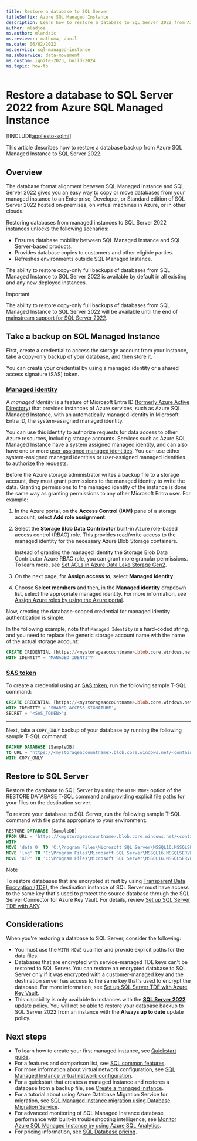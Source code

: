 ```yaml
---
title: Restore a database to SQL Server
titleSuffix: Azure SQL Managed Instance
description: Learn how to restore a database to SQL Server 2022 from Azure SQL Managed Instance.
author: mladjoa
ms.author: mlandzic
ms.reviewer: mathoma, danil
ms.date: 06/02/2022
ms.service: sql-managed-instance
ms.subservice: data-movement
ms.custom: ignite-2023, build-2024
ms.topic: how-to
---
```


# Restore a database to SQL Server 2022 from Azure SQL Managed Instance

[!INCLUDE[appliesto-sqlmi](../includes/appliesto-sqlmi.md)]

This article describes how to restore a database backup from Azure SQL Managed Instance to SQL Server 2022. 

## Overview

The database format alignment between SQL Managed Instance and SQL Server 2022 gives you an easy way to copy or move databases from your managed instance to an Enterprise, Developer, or Standard edition of SQL Server 2022 hosted on-premises, on virtual machines in Azure, or in other clouds. 

Restoring databases from managed instances to SQL Server 2022 instances unlocks the following scenarios:

- Ensures database mobility between SQL Managed Instance and SQL Server-based products.
- Provides database copies to customers and other eligible parties. 
- Refreshes environments outside SQL Managed Instance.

The ability to restore copy-only full backups of databases from SQL Managed Instance to SQL Server 2022 is available by default in all existing and any new deployed instances.

> [!IMPORTANT]
> The ability to restore copy-only full backups of databases from SQL Managed Instance to SQL Server 2022 will be available until the end of [mainstream support for SQL Server 2022](/lifecycle/products/sql-server-2022).

## Take a backup on SQL Managed Instance 

First, create a credential to access the storage account from your instance, take a copy-only backup of your database, and then store it. 

You can create your credential by using a managed identity or a shared access signature (SAS) token. 

### [Managed identity](#tab/managed-identity)

A *managed identity* is a feature of Microsoft Entra ID ([formerly Azure Active Directory](/entra/fundamentals/new-name)) that provides instances of Azure services, such as Azure SQL Managed Instance, with an automatically managed identity in Microsoft Entra ID, the system-assigned managed identity. 

You can use this identity to authorize requests for data access to other Azure resources, including storage accounts. Services such as Azure SQL Managed Instance have a system assigned managed identity, and can also have one or more [user-assigned managed identities](authentication-azure-ad-user-assigned-managed-identity-create-managed-instance.md). You can use either system-assigned managed identities or user-assigned managed identities to authorize the requests.

Before the Azure storage administrator writes a backup file to a storage account, they must grant permissions to the managed identity to write the data. Granting permissions to the managed identity of the instance is done the same way as granting permissions to any other Microsoft Entra user. For example:

1. In the Azure portal, on the **Access Control (IAM)** pane of a storage account, select **Add role assignment**.  
1. Select the **Storage Blob Data Contributor** built-in Azure role-based access control (RBAC) role. This provides read/write access to the managed identity for the necessary Azure Blob Storage containers.
   
    Instead of granting the managed identity the Storage Blob Data Contributor Azure RBAC role, you can grant more granular permissions. To learn more, see [Set ACLs in Azure Data Lake Storage Gen2](/azure/storage/blobs/data-lake-storage-explorer-acl).
1. On the next page, for **Assign access to**, select **Managed identity**. 
1. Choose **Select members** and then, in the **Managed identity** dropdown list, select the appropriate managed identity. For more information, see [Assign Azure roles by using the Azure portal](/azure/role-based-access-control/role-assignments-portal).

Now, creating the database-scoped credential for managed identity authentication is simple. 

In the following example, note that `Managed Identity` is a hard-coded string, and you need to replace the generic storage account name with the name of the actual storage account: 

```sql
CREATE CREDENTIAL [https://<mystorageaccountname>.blob.core.windows.net/<containername>] 
WITH IDENTITY = 'MANAGED IDENTITY'  
```
### [SAS token](#tab/sas-token)

To create a credential using an [SAS token](/sql/relational-databases/tutorial-use-azure-blob-storage-service-with-sql-server-2016), run the following sample T-SQL command: 

```sql
CREATE CREDENTIAL [https://<mystorageaccountname>.blob.core.windows.net/<containername>] 
WITH IDENTITY = 'SHARED ACCESS SIGNATURE',
SECRET = '<SAS_TOKEN>';
```

---

Next, take a `COPY_ONLY` backup of your database by running the following sample T-SQL command: 


```sql 
BACKUP DATABASE [SampleDB]
TO URL = 'https://<mystorageaccountname>.blob.core.windows.net/<containername>/SampleDB.bak'
WITH COPY_ONLY
```


## Restore to SQL Server 

Restore the database to SQL Server by using the `WITH MOVE` option of the RESTORE DATABASE T-SQL command and providing explicit file paths for your files on the destination server.

To restore your database to SQL Server, run the following sample T-SQL command with file paths appropriate to your environment: 

```sql
RESTORE DATABASE [SampleDB]
FROM URL = 'https://<mystorageaccountname>.blob.core.windows.net/<containername>/SampleDB.bak'
WITH
MOVE 'data_0' TO 'C:\Program Files\Microsoft SQL Server\MSSQL16.MSSQLSERVER\MSSQL\DATA\SampleDB_data_0.mdf',
MOVE 'log' TO 'C:\Program Files\Microsoft SQL Server\MSSQL16.MSSQLSERVER\MSSQL\DATA\SampleDBlog.ldf',
MOVE 'XTP' TO 'C:\Program Files\Microsoft SQL Server\MSSQL16.MSSQLSERVER\MSSQL\DATA\SampleDB_xtp.xtp'
```

> [!NOTE]
> To restore databases that are encrypted at rest by using [Transparent Data Encryption (TDE)](../database/transparent-data-encryption-tde-overview.md), the destination instance of SQL Server must have access to the same key that's used to protect the source database through the SQL Server Connector for Azure Key Vault. For details, review [Set up SQL Server TDE with AKV](/sql/relational-databases/security/encryption/setup-steps-for-extensible-key-management-using-the-azure-key-vault).

## Considerations

When you're restoring a database to SQL Server, consider the following:

- You must use the `WITH MOVE` qualifier and provide explicit paths for the data files. 
- Databases that are encrypted with service-managed TDE keys can't be restored to SQL Server. You can restore an encrypted database to SQL Server only if it was encrypted with a customer-managed key and the destination server has access to the same key that's used to encrypt the database. For more information, see [Set up SQL Server TDE with Azure Key Vault](/sql/relational-databases/security/encryption/setup-steps-for-extensible-key-management-using-the-azure-key-vault). 
- This capability is only available to instances with the [**SQL Server 2022** update policy](update-policy.md#sql-server-2022-update-policy). You will not be able to restore your database backup to SQL Server 2022 from an instance with the **Always up to date** update policy. 

## Next steps

- To learn how to create your first managed instance, see [Quickstart guide](instance-create-quickstart.md).
- For a features and comparison list, see [SQL common features](../database/features-comparison.md).
- For more information about virtual network configuration, see [SQL Managed Instance virtual network configuration](connectivity-architecture-overview.md).
- For a quickstart that creates a managed instance and restores a database from a backup file, see [Create a managed instance](instance-create-quickstart.md).
- For a tutorial about using Azure Database Migration Service for migration, see [SQL Managed Instance migration using Database Migration Service](/azure/dms/tutorial-sql-server-to-managed-instance).
- For advanced monitoring of SQL Managed Instance database performance with built-in troubleshooting intelligence, see [Monitor Azure SQL Managed Instance by using Azure SQL Analytics](/azure/azure-monitor/insights/azure-sql).
- For pricing information, see [SQL Database pricing](https://azure.microsoft.com/pricing/details/sql-database/managed/).

